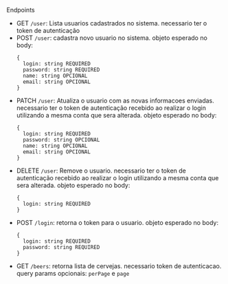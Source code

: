 Endpoints
  - GET `/user`: Lista usuarios cadastrados no sistema. necessario ter o token de autenticação 
  - POST `/user`: cadastra novo usuario no sistema. objeto esperado no body: 
    ```
    {
      login: string REQUIRED
      password: string REQUIRED
      name: string OPCIONAL
      email: string OPCIONAL
    }
    ```
  - PATCH `/user`: Atualiza o usuario com as novas informacoes enviadas. necessario ter o token de autenticação recebido ao
  realizar o login utilizando a mesma conta que sera alterada. objeto esperado no body: 
    ```
    {
      login: string REQUIRED
      password: string OPCIONAL
      name: string OPCIONAL
      email: string OPCIONAL
    }
    ```
  - DELETE `/user`: Remove o usuario. necessario ter o token de autenticação recebido ao realizar o login utilizando a mesma conta que sera alterada. objeto esperado no body: 
    ```
    {
      login: string REQUIRED
    }
    ```
  - POST `/login`: retorna o token para o usuario. objeto esperado no body: 
    ```
    {
      login: string REQUIRED
      password: string REQUIRED
    }
    ```
  - GET `/beers`: retorna lista de cervejas. necessario token de autenticacao. query params opcionais: `perPage` e `page`